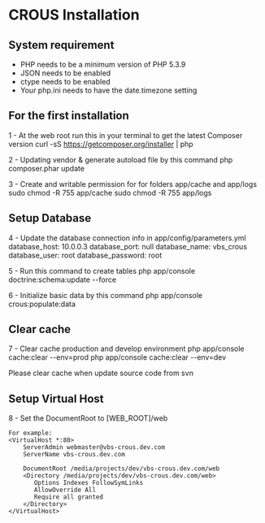 CROUS Installation
===================

System requirement
------------------
- PHP needs to be a minimum version of PHP 5.3.9
- JSON needs to be enabled
- ctype needs to be enabled
- Your php.ini needs to have the date.timezone setting

For the first installation
--------------------------
1 - At the web root run this in your terminal to get the latest Composer version
    curl -sS https://getcomposer.org/installer | php

2 - Updating vendor & generate autoload file by this command 
    php composer.phar update

3 - Create and writable permission for for folders app/cache and app/logs
    sudo chmod -R 755 app/cache
    sudo chmod -R 755 app/logs

Setup Database
--------------
4 - Update the database connection info in app/config/parameters.yml 
    database_host: 10.0.0.3
    database_port: null
    database_name: vbs_crous
    database_user: root
    database_password: root

5 - Run this command to create tables
    php app/console doctrine:schema:update --force

6 - Initialize basic data by this command
    php app/console crous:populate:data
    
Clear cache
-----------
7 - Clear cache production and develop environment
    php app/console cache:clear --env=prod
    php app/console cache:clear --env=dev

Please clear cache when update source code from svn

Setup Virtual Host
------------------
8 - Set the DocumentRoot to [WEB_ROOT]/web

    For example:
    <VirtualHost *:80>
        ServerAdmin webmaster@vbs-crous.dev.com    
        ServerName vbs-crous.dev.com
   
        DocumentRoot /media/projects/dev/vbs-crous.dev.com/web
        <Directory /media/projects/dev/vbs-crous.dev.com/web>
           Options Indexes FollowSymLinks
           AllowOverride All 
           Require all granted
        </Directory>
    </VirtualHost>



 

